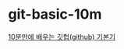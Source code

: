 # git-basic-10m
[10분만에 배우는 깃헙(github) 기본기](https://www.inflearn.com/course/github-기본기-10분?utm_source=facebook&utm_medium=social&utm_campaign=free-course-list)
